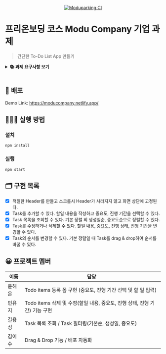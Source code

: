 <p align='middle'>
  <a href="https://www.moduparking.com/">
    <img src="https://user-images.githubusercontent.com/37607373/130537044-219b7b49-edea-453f-adee-2bbd4d879357.png" alt="Moduparking CI">
  </a>
</p>

# 프리온보딩 코스 Modu Company 기업 과제

> 간단한 To-Do List App 만들기

<details>
  <summary>
    <STRONG>📚 과제 요구사항 보기</STRONG>
  </summary>
<div markdown="1">

<h3>공통 가이드</h3>

- `TypeScript` 사용
- 데이터는 로컬의 dummy data 로 자유롭게 구성할 것 (format: `json`)
- UI 라이브러리 사용하지 않을 것을 권장

<h3>과제 A: To-Do List App 만들기 (UI)</h3>

간단한 투두리스트 애플리케이션에 적합한 UI/UX를 구성할 수 있다.

<h4>필수 구현 사항</h4>

- 투두리스트에 적합한 데이터를 구성할 수 있다
- Task 데이터 타입에 필수적으로 들어가야할 필드: id, 할일의 제목, 할일 완료 여부 예시 (변수 명은 자유)

```js
{
	id: 1,
	taskName: '자소서 쓰기',
	isComplete: true
}
```

- 적절한 Header를 만든다.
- 투두리스트에 적합한 기능을 구현하기 위해 **데이터를 조작**할 수 있다.
- 스크롤시 Header가 사라지지 않고 화면 상단에 고정되도록 한다.
- 필수적으로 추가해야할 기능: Task 목록 조회, 새로운 Task 추가, Task 삭제
- 투두리스트에 적절한 애니메이션을 추가할 수 있다.
  - Drag and Drop으로 Task의 순서를 변경한다.
  - 데이터를 변경하지 않고 화면 내에서 Task의 순서만 변경되면 됨

<h4>선택 구현 사항</h4>

- 필수 구현 항목에 덧붙여 필요한 **데이터 속성을 추가하여 정의**할 수 있다
- 최소 요구사항에 덧붙여 구현하고 싶은 기능이 있으면 추가적으로 구현.
- 최소 요구사항에 덧붙여 추가하고 싶은 UI/UX 및 애니매이션을 추가적으로 구현.

<h3>과제 B: To-Do List App만들기 (Data)</h3>

간단한 투두리스트 애플리케이션에 적합한 데이터 구조를 정의하고 조작할 수 있다.

<h4>필수 구현 사항</h4>

- 투두리스트에 적합한 데이터 타입을 구성할 수 있다
- Task 데이터 타입에 필수적으로 들어가야할 필드:

  ```jsx
  const task = {
  	id: 1
  	taskName: '자소서 쓰기',
  	status: status.ONGOING
  	createdAt: '2021-02-03'
  	updatedAt: '2021-07-07'
  }
  ```

  - id
  - 할일의 제목
  - 할일의 상태 (최소 3가지 이상의 상태)

    - 예시 (변수 명은 자유)

      ```jsx
      const status = {
      	FINISHED = '완료',
      	ONGOING = '진행중',
      	NOT_STARTED = '시작안함'
      }
      ```

  - 생성일
  - 업데이트일 (상태변경일)

- 투두리스트에 적합한 기능을 구현하기 위해 데이터를 조작할 수 있다.
- 필수 기능:
  - Task 목록 조회
  - 새로운 Task 추가
  - Task 삭제
- 최소 두가지 이상의 조건으로 Task를 필터링 (ex. 상태, 생성일, 생성자, 중요도)
- Task의 상태 변경 (ex. 진행중 → 완료)

<h4>선택 구현 사항</h4>

- 최소 요구사항에 덧붙여 필요한 데이터 속성을 추가하여 정의할 수 있다
- 최소 요구사항에 덧붙여 구현하고 싶은 기능이 있으면 추가적으로 구현.
- 최소 요구사항에 덧붙여 추가하고 싶은 투두리스트에 적절한 UI/UX를 추가할 수 있다.

</div>
</details>
<br/>

## 🚀 배포

Demo Link: https://moducompany.netlify.app/

## 💁🏻‍♂ 실행 방법

### 설치

`npm install`

### 실행

`npm start`

## 🗂 구현 목록

- [x] 적절한 Header를 만들고 스크롤시 Header가 사라지지 않고 화면 상단에 고정된다.
- [x] Task를 추가할 수 있다. 할일 내용을 작성하고 중요도, 진행 기간을 선택할 수 있다.
- [x] Task 목록을 조회할 수 있다. 기본 정렬 외 생성일순, 중요도순으로 정렬할 수 있다.
- [x] Task를 수정하거나 삭제할 수 있다. 할일 내용, 중요도, 진행 상태, 진행 기간을 변경할 수 있다.
- [x] Task의 순서를 변경할 수 있다. 기본 정렬일 때 Task를 drag & drop하여 순서를 바꿀 수 있다.

## 😀 프로젝트 멤버

| 이름   | 담당 |
| ------ | ---- |
| 윤해은 | Todo items 등록 폼 구현 (중요도, 진행 기간 선택 및 할 일 입력) |
| 민유지 | Todo items 삭제 및 수정(할일 내용, 중요도, 진행 상태, 진행 기간) 기능 구현   |
| 길용성 | Task 목록 조회 / Task 필터링(기본순, 생성일, 중요도)     |
| 김이수 | Drag & Drop 기능 / 배포 자동화 |
